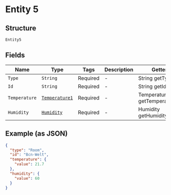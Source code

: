 
# Entity 5

## Structure

`Entity5`

## Fields

| Name | Type | Tags | Description | Getter | Setter |
|  --- | --- | --- | --- | --- | --- |
| `Type` | `String` | Required | - | String getType() | setType(String type) |
| `Id` | `String` | Required | - | String getId() | setId(String id) |
| `Temperature` | [`Temperature1`](../../doc/models/temperature-1.md) | Required | - | Temperature1 getTemperature() | setTemperature(Temperature1 temperature) |
| `Humidity` | [`Humidity`](../../doc/models/humidity.md) | Required | - | Humidity getHumidity() | setHumidity(Humidity humidity) |

## Example (as JSON)

```json
{
  "type": "Room",
  "id": "Bcn-Welt",
  "temperature": {
    "value": 21.7
  },
  "humidity": {
    "value": 60
  }
}
```

